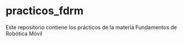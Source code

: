 # practicos_fdrm
Este repositorio contiene los prácticos de la materia Fundamentos de Robótica Móvil
